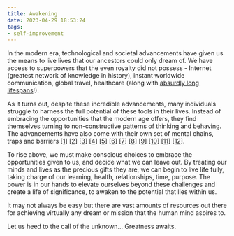 ```yaml
---
title: Awakening
date: 2023-04-29 18:53:24
tags:
- self-improvement
---
```


In the modern era, technological and societal advancements have given us the means to live lives that our ancestors could only dream of. We have access to superpowers that the even royalty did not possess - Internet (greatest network of knowledge in history), instant worldwide communication, global travel, healthcare (along with [absurdly long lifespans](https://en.wikipedia.org/wiki/Life_expectancy#Variation_over_time)!).

As it turns out, despite these incredible advancements, many individuals struggle to harness the full potential of these tools in their lives. Instead of embracing the opportunities that the modern age offers, they find themselves turning to non-constructive patterns of thinking and behaving. The advancements have also come with their own set of mental chains, traps and barriers [[1](https://en.wikipedia.org/wiki/Information_overload)] [[2](https://en.wikipedia.org/wiki/Analysis_paralysis)] [[3](https://en.wikipedia.org/wiki/Occupational_burnout)] [[4](https://en.wikipedia.org/wiki/Perfectionism_(psychology))] [[5](https://en.wikipedia.org/wiki/Fear_of_negative_evaluation)] [[6](https://en.wikipedia.org/wiki/Fear_of_missing_out)] [[7](https://en.wikipedia.org/wiki/Impostor_syndrome)] [[8](https://en.wikipedia.org/wiki/Cognitive_dissonance)] [[9](https://en.wikipedia.org/wiki/Toxic_positivity)] [[10](https://en.wikipedia.org/wiki/Social_comparison_theory)] [[11](https://en.wikipedia.org/wiki/Cynicism_(contemporary))] [[12](https://en.wikipedia.org/wiki/Existential_nihilism)].

To rise above, we must make conscious choices to embrace the opportunities given to us, and decide what we can leave out. By treating our minds and lives as the precious gifts they are, we can begin to live life fully, taking charge of our learning, health, relationships, time, purpose. The power is in our hands to elevate ourselves beyond these challenges and create a life of significance, to awaken to the potential that lies within us.

It may not always be easy but there are vast amounts of resources out there for achieving virtually any dream or mission that the human mind aspires to.

Let us heed to the call of the unknown... Greatness awaits.
